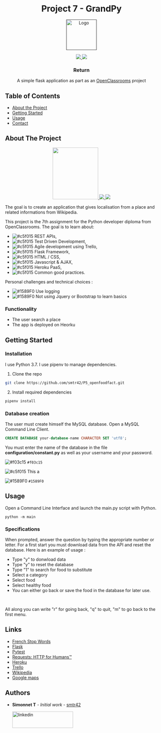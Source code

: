 <h1 align="center">
  <br>

  <br>
  Project 7 - GrandPy
  <br>
</h1>
<p align="center">
  <a href="">
    <img src="https://upload.wikimedia.org/wikipedia/fr/0/0d/Logo_OpenClassrooms.png" alt="Logo" width="100" height="100">
  </a>
</p>

<p align="center">
  <a href="">
    <img src="https://img.shields.io/badge/Python-3.7-green.svg">
  </a>
  <a href="https://www.linkedin.com/in/teiva-s/">
    <img src="https://img.shields.io/badge/linkedin-Simonnet-blue.svg">
  </a>
</p>
  <h3 align="center">Return</h3>

 <p align="center">
    A simple flask application as part as an <a href="https://openclassrooms.com/en" target="_blank">OpenClassrooms</a> project
    <br />
  </p>

<!-- TABLE OF CONTENTS -->
## Table of Contents

* [About the Project](#about-the-project)
* [Getting Started](#getting-started)
* [Usage](#usage)
* [Contact](#contact)

<!-- ABOUT THE PROJECT -->
## About The Project

<p align="center">
  <a href="https://fr.openfoodfacts.org/">
    <img src="https://upload.wikimedia.org/wikipedia/commons/thumb/d/d1/Wikipedia-logo-v2-fr.svg/langfr-225px-Wikipedia-logo-v2-fr.svg.png" width="150" height="170">
  </a>
  <a href="https://fr.openfoodfacts.org/">
    <img src="https://upload.wikimedia.org/wikipedia/commons/thumb/b/bd/Google_Maps_Logo_2020.svg/langfr-150px-Google_Maps_Logo_2020.svg.png" >
  </a>
  <a href="https://fr.openfoodfacts.org/">
    <img src="https://upload.wikimedia.org/wikipedia/commons/thumb/3/3c/Flask_logo.svg/langfr-330px-Flask_logo.svg.png">
  </a>
</p>

The goal is to create an application that gives localisation from a place and related informations from Wikipedia.

This project is the 7th assignment for the Python developer diploma from OpenClassrooms.
The goal is to learn about:
* ![#c5f015](https://bit.ly/2wgCZTL) REST APIs,
* ![#c5f015](https://bit.ly/2wgCZTL) Test Driven Development,
* ![#c5f015](https://bit.ly/2wgCZTL) Agile development using Trello,
* ![#c5f015](https://bit.ly/2wgCZTL) Flask Framework,
* ![#c5f015](https://bit.ly/2wgCZTL) HTML / CSS,
* ![#c5f015](https://bit.ly/2wgCZTL) Javascript & AJAX,
* ![#c5f015](https://bit.ly/2wgCZTL) Heroku PaaS,
* ![#c5f015](https://bit.ly/2wgCZTL) Common good practices.

Personal challenges and technical choices :
* ![#1589F0](https://placehold.it/15/1589F0/000000?text=+) Use logging
* ![#1589F0](https://placehold.it/15/1589F0/000000?text=+) Not using Jquery or Bootstrap to learn basics


### Functionality

* The user search a place
* The app is deployed on Heorku

<!-- GETTING STARTED -->
## Getting Started

### Installation
I use Python 3.7.
I use pipenv to manage dependencies.

1. Clone the repo
```sh
git clone https://github.com/smtr42/P5_openfoodfact.git
```
2. Install required dependencies
```sh
pipenv install
```
### Database creation
The user must create himself the MySQL database. Open a MySQL Command Line Client.
```sql
CREATE DATABASE your-database-name CHARACTER SET 'utf8';
```

You must enter the name of the database in the file **configuration/constant.py** as well as your username and your password.

![#f03c15](https://placehold.it/15/f03c15/000000?text=+) `#f03c15`

![#c5f015](https://placehold.it/15/c5f015/000000?text=+) This a

![#1589F0](https://placehold.it/15/1589F0/000000?text=+) `#1589F0`

<!-- USAGE EXAMPLES -->
## Usage
Open a Command Line Interface and launch the main.py script with Python.
```shell script
python -m main
```
### Specifications

When prompted, answer the question by typing the appropriate number or letter.
For a first start you must download data from the API and reset the database. 
Here is an example of usage :
* Type "y" to donwload data
* Type "y" to reset the database
* Type "1" to search for food to substitute
* Select a category
* Select food
* Select healthy food
* You can either go back or save the food in the database for later use.
<br>

All along you can write "r" for going back, "q" to quit, "m" to go back to the first menu.
## Links
* [French Stop Words](https://github.com/6/stopwords-json/blob/master/dist/fr.json)
* [Flask](https://github.com/pallets/flask)
* [Pytest](https://github.com/pytest-dev/pytest)
* [Requests: HTTP for Humans™](https://requests-fr.readthedocs.io/en/latest/)
* [Heroku](https://www.heroku.com/)
* [Trello](https://trello.com/)
* [Wikipedia](https://en.wikipedia.org/)
* [Google maps](https://www.google.fr/maps)


## Authors

* **Simonnet T** - *Initial work* - [smtr42](https://github.com/smtr42)
   
  <a href="https://www.linkedin.com/in/teiva-s/">
   <img src="https://content.linkedin.com/content/dam/me/business/en-us/amp/brand-site/v2/bg/LI-Logo.svg.original.svg" alt="linkedin" width="200" height="54">
 </a>
<br>